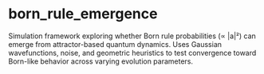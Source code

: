 # born_rule_emergence
Simulation framework exploring whether Born rule probabilities (∝ |a|²) can emerge from attractor-based quantum dynamics. Uses Gaussian wavefunctions, noise, and geometric heuristics to test convergence toward Born-like behavior across varying evolution parameters.

